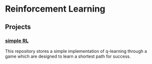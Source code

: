 # Reinforcement Learning

## Projects

### [simple RL](https://github.com/lkqllx/Reinforment-Learning-for-Trading/tree/master/simple%20RL)
This repository stores a simple implementation of q-learning through a game which are designed
to learn a shortest path for success.